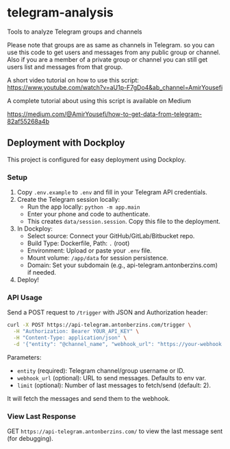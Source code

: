 # telegram-analysis
Tools to analyze Telegram groups and channels

Please note that groups are as same as channels in Telegram. so you can use this code to get users and messages from any public group or channel. Also if you are a member of a private group or channel you can still get users list and messages from that group.

A short video tutorial on how to use this script:
https://www.youtube.com/watch?v=aU1p-F7gDo4&ab_channel=AmirYousefi

A complete tutorial about using this script is available on Medium

https://medium.com/@AmirYousefi/how-to-get-data-from-telegram-82af55268a4b

## Deployment with Dockploy

This project is configured for easy deployment using Dockploy.

### Setup
1. Copy `.env.example` to `.env` and fill in your Telegram API credentials.
2. Create the Telegram session locally:
   - Run the app locally: `python -m app.main`
   - Enter your phone and code to authenticate.
   - This creates `data/session.session`. Copy this file to the deployment.
3. In Dockploy:
   - Select source: Connect your GitHub/GitLab/Bitbucket repo.
   - Build Type: Dockerfile, Path: `.` (root)
   - Environment: Upload or paste your `.env` file.
   - Mount volume: `/app/data` for session persistence.
   - Domain: Set your subdomain (e.g., api-telegram.antonberzins.com) if needed.
4. Deploy!

### API Usage
Send a POST request to `/trigger` with JSON and Authorization header:
```bash
curl -X POST https://api-telegram.antonberzins.com/trigger \
  -H "Authorization: Bearer YOUR_API_KEY" \
  -H "Content-Type: application/json" \
  -d '{"entity": "@channel_name", "webhook_url": "https://your-webhook.com", "limit": 5}'
```
Parameters:
- `entity` (required): Telegram channel/group username or ID.
- `webhook_url` (optional): URL to send messages. Defaults to env var.
- `limit` (optional): Number of last messages to fetch/send (default: 2).

It will fetch the messages and send them to the webhook.

### View Last Response
GET `https://api-telegram.antonberzins.com/` to view the last message sent (for debugging).
